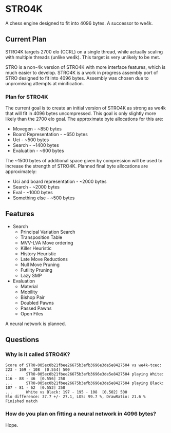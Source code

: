 # STRO4K
A chess engine designed to fit into 4096 bytes. A successor to we4k.

## Current Plan
STRO4K targets 2700 elo (CCRL) on a single thread, while actually scaling with multiple threads (unlike we4k). This target is very unlikely to be met.

STRO is a non-4k version of STRO4K with more interface features, which is much easier to develop. STRO4K is a work in progress assembly port of STRO designed to fit into 4096 bytes. Assembly was chosen due to unpromising attempts at minification.


### Plan for STRO4K
The current goal is to create an initial version of STRO4K as strong as we4k that will fit in 4096 bytes uncompressed. This goal is only slightly more likely than the 2700 elo goal. The approximate byte allocations for this are:
* Movegen - ~850 bytes
* Board Representation - ~650 bytes
* Uci - ~500 bytes
* Search - ~1400 bytes
* Evaluation - ~600 bytes

The ~1500 bytes of additional space given by compression will be used to increase the strength of STRO4K. Planned final byte allocations are approximately:
* Uci and board representation - ~2000 bytes
* Search - ~2000 bytes
* Eval - ~1000 bytes
* Something else - ~500 bytes

## Features
* Search
    * Principal Variation Search
    * Transposition Table
    * MVV-LVA Move ordering
    * Killer Heuristic
    * History Heuristic
    * Late Move Reductions
    * Null Move Pruning
    * Futility Pruning
    * Lazy SMP
* Evaluation
    * Material
    * Mobility
    * Bishop Pair
    * Doubled Pawns
    * Passed Pawns
    * Open Files

A neural network is planned.

## Questions
### Why is it called STRO4K?
```
Score of STRO-005ec0b21fbee26675b3efb3696e3de5e8427504 vs we4k-tcec: 223 - 169 - 108  [0.554] 500
...      STRO-005ec0b21fbee26675b3efb3696e3de5e8427504 playing White: 116 - 88 - 46  [0.556] 250
...      STRO-005ec0b21fbee26675b3efb3696e3de5e8427504 playing Black: 107 - 81 - 62  [0.552] 250
...      White vs Black: 197 - 195 - 108  [0.502] 500
Elo difference: 37.7 +/- 27.1, LOS: 99.7 %, DrawRatio: 21.6 %
Finished match
```

### How do you plan on fitting a neural network in 4096 bytes?
Hope.

